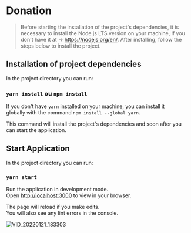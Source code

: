 # Donation

> Before starting the installation of the project's dependencies, it is necessary to install the Node.js LTS version on your machine, if you don't have it at -> https://nodejs.org/en/. After installing, follow the steps below to install the project.

## Installation of project dependencies

In the project directory you can run:

### `yarn install` ou `npm install`

If you don't have `yarn` installed on your machine, you can install it\
globally with the command `npm install --global yarn`.

This command will install the project's dependencies and soon after you can start the application.


## Start Application

In the project directory you can run:
### `yarn start`

Run the application in development mode.\
Open [http://localhost:3000](http://localhost:3000) to view in your browser.

The page will reload if you make edits.\
You will also see any lint errors in the console.


![VID_20220121_183303](https://user-images.githubusercontent.com/11787518/150603316-a21bbd4f-4c77-4d95-b592-d0f4397502a2.gif)
